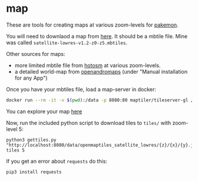 # map

These are tools for creating maps at various zoom-levels for [pakemon](https://github.com/notnullgames/pakemon).

You will need to downlaod a map from [here](https://openmaptiles.com/downloads/dataset/satellite-lowres). It should be a mbtile file. Mine was called `satellite-lowres-v1.2-z0-z5.mbtiles`.

Other sources for maps:

* more limited mbtile file from [hotosm](https://export.hotosm.org/) at various zoom-levels.
* a detailed world-map from [openandromaps](https://www.openandromaps.org/en/downloads/general-maps) (under "Manual installation for any App")

Once you have your mbtiles file, load a map-server in docker:

```sh
docker run --rm -it -v $(pwd):/data -p 8080:80 maptiler/tileserver-gl /data/satellite-lowres-v1.2-z0-z5.mbtiles
```

You can explore your map [here](http://localhost:8080)

Now, run the included python script to download tiles to `tiles/` with zoom-level 5:

```
python3 gettiles.py "http://localhost:8080/data/openmaptiles_satellite_lowres/{z}/{x}/{y}.jpg" tiles 5
```

If you get an error about `requests` do this:

```
pip3 install requests
```